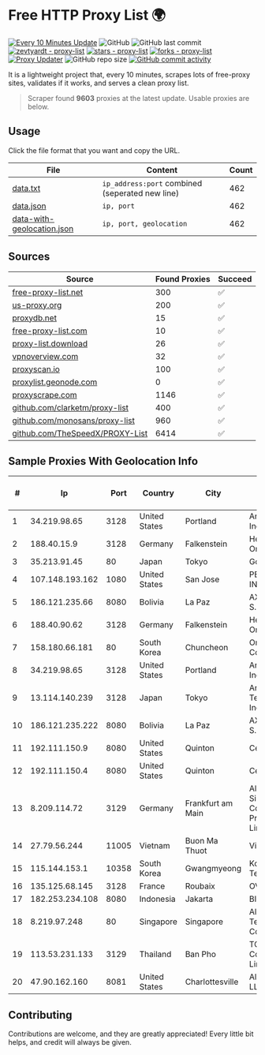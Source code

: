 
# Free HTTP Proxy List 🌍

[![Every 10 Minutes Update](https://github.com/mertguvencli/http-proxy-list/actions/workflows/main.yml/badge.svg?branch=main)](https://github.com/mertguvencli/http-proxy-list/actions/workflows/main.yml)
![GitHub](https://img.shields.io/github/license/mertguvencli/http-proxy-list)
![GitHub last commit](https://img.shields.io/github/last-commit/mertguvencli/http-proxy-list)
[![zevtyardt - proxy-list](https://img.shields.io/static/v1?label=zevtyardt&message=proxy-list&color=blue&logo=github)](https://github.com/zevtyardt/proxy-list "Go to GitHub repo")
[![stars - proxy-list](https://img.shields.io/github/stars/zevtyardt/proxy-list?style=social)](https://github.com/zevtyardt/proxy-list)
[![forks - proxy-list](https://img.shields.io/github/forks/zevtyardt/proxy-list?style=social)](https://github.com/zevtyardt/proxy-list)
[![Proxy Updater](https://github.com/zevtyardt/proxy-list/workflows/Proxy%20Updater/badge.svg)](https://github.com/zevtyardt/proxy-list/actions?query=workflow:"Proxy+Updater")
![GitHub repo size](https://img.shields.io/github/repo-size/zevtyardt/proxy-list)
[![GitHub commit activity](https://img.shields.io/github/commit-activity/m/zevtyardt/proxy-list?logo=commits)](https://github.com/zevtyardt/proxy-list/commits/main)

It is a lightweight project that, every 10 minutes, scrapes lots of free-proxy sites, validates if it works, and serves a clean proxy list.

> Scraper found **9603** proxies at the latest update. Usable proxies are below.

## Usage

Click the file format that you want and copy the URL.

|File|Content|Count|
|----|-------|-----|
|[data.txt](https://raw.githubusercontent.com/mertguvencli/http-proxy-list/main/proxy-list/data.txt)|`ip_address:port` combined (seperated new line)|462|
|[data.json](https://raw.githubusercontent.com/mertguvencli/http-proxy-list/main/proxy-list/data.json)|`ip, port`|462|
|[data-with-geolocation.json](https://raw.githubusercontent.com/mertguvencli/http-proxy-list/main/proxy-list/data-with-geolocation.json)|`ip, port, geolocation`|462|

## Sources

|Source|Found Proxies|Succeed|
|------|-------------|-------|
|[free-proxy-list.net](https://free-proxy-list.net)|300|✅|
|[us-proxy.org](https://www.us-proxy.org)|200|✅|
|[proxydb.net](http://proxydb.net)|15|✅|
|[free-proxy-list.com](https://free-proxy-list.com/?page=&port=&type%5B%5D=http&type%5B%5D=https&up_time=0&search=Search)|10|✅|
|[proxy-list.download](https://www.proxy-list.download/HTTP)|26|✅|
|[vpnoverview.com](https://vpnoverview.com/privacy/anonymous-browsing/free-proxy-servers)|32|✅|
|[proxyscan.io](https://www.proxyscan.io)|100|✅|
|[proxylist.geonode.com](https://proxylist.geonode.com/api/proxy-list?limit=300&page=1&sort_by=lastChecked&sort_type=desc&protocols=http,https)|0|✅|
|[proxyscrape.com](https://api.proxyscrape.com/v2/?request=displayproxies&protocol=http&timeout=10000&country=all&ssl=all&anonymity=all)|1146|✅|
|[github.com/clarketm/proxy-list](https://raw.githubusercontent.com/clarketm/proxy-list/master/proxy-list-raw.txt)|400|✅|
|[github.com/monosans/proxy-list](https://raw.githubusercontent.com/monosans/proxy-list/main/proxies/http.txt)|960|✅|
|[github.com/TheSpeedX/PROXY-List](https://raw.githubusercontent.com/TheSpeedX/PROXY-List/master/http.txt)|6414|✅|


## Sample Proxies With Geolocation Info

|#|Ip|Port|Country|City|Internet Service Provider|
|-|--|----|-------|----|-------------------------|
|1|34.219.98.65|3128|United States|Portland|Amazon.com, Inc.|
|2|188.40.15.9|3128|Germany|Falkenstein|Hetzner Online GmbH|
|3|35.213.91.45|80|Japan|Tokyo|Google LLC|
|4|107.148.193.162|1080|United States|San Jose|PEG TECH INC|
|5|186.121.235.66|8080|Bolivia|La Paz|AXS Bolivia S. A.|
|6|188.40.90.62|3128|Germany|Falkenstein|Hetzner Online GmbH|
|7|158.180.66.181|80|South Korea|Chuncheon|Oracle Corporation|
|8|34.219.98.65|3128|United States|Portland|Amazon.com, Inc.|
|9|13.114.140.239|3128|Japan|Tokyo|Amazon Technologies Inc|
|10|186.121.235.222|8080|Bolivia|La Paz|AXS Bolivia S. A.|
|11|192.111.150.9|8080|United States|Quinton|Centrilogic|
|12|192.111.150.4|8080|United States|Quinton|Centrilogic|
|13|8.209.114.72|3129|Germany|Frankfurt am Main|Alibaba.com Singapore E-Commerce Private Limited|
|14|27.79.56.244|11005|Vietnam|Buon Ma Thuot|Viettel Group|
|15|115.144.153.1|10358|South Korea|Gwangmyeong|Korea Telecom|
|16|135.125.68.145|3128|France|Roubaix|OVH SAS|
|17|182.253.234.108|8080|Indonesia|Jakarta|BIZNET|
|18|8.219.97.248|80|Singapore|Singapore|Alibaba (US) Technology Co., Ltd.|
|19|113.53.231.133|3129|Thailand|Ban Pho|TOT Public Company Limited|
|20|47.90.162.160|8081|United States|Charlottesville|Alibaba.com LLC|



## Contributing

Contributions are welcome, and they are greatly appreciated! Every
little bit helps, and credit will always be given.


